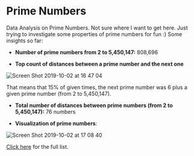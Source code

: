 # Prime Numbers
Data Analysis on Prime Numbers. Not sure where I want to get here. Just trying to investigate some properties of prime numbers for fun :) Some insights so far:

- **Number of prime numbers from 2 to 5,450,147:** 808,696

- **Top count of distances between a prime number and the next one**

![Screen Shot 2019-10-02 at 16 47 04](https://user-images.githubusercontent.com/5733246/66076526-6362f300-e534-11e9-9b44-c6501dbbba68.png)

That means that 15% of given times, the next prime number was 6 plus a given prime number (from 2 to 5,450,147). 


- **Total number of distances between prime numbers (from 2 to 5,450,147):** 76 numbers

- **Visualization of prime numbers**:

![Screen Shot 2019-10-02 at 17 08 40](https://user-images.githubusercontent.com/5733246/66078333-36b0da80-e538-11e9-9e0c-1f2bdd26ddc7.png)

[Click here](https://github.com/WittmannF/prime-numbers/blob/master/visualize_primes_0_10k.csv) for the full list.

